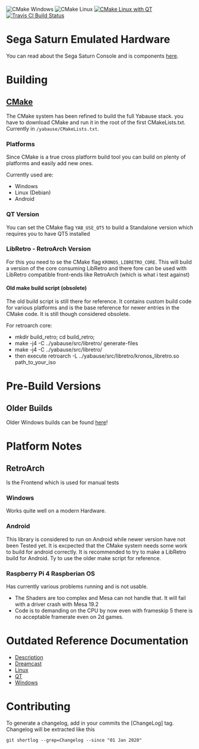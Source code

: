 ![CMake Windows](https://github.com/rob-ack/yabause/actions/workflows/cmake.windows.yml/badge.svg)
![CMake Linux](https://github.com/rob-ack/yabause/actions/workflows/cmake.linux.ubuntu.yml/badge.svg)
[![CMake Linux with QT](https://github.com/rob-ack/yabause/actions/workflows/cmake.linux.ubuntu.qt.yml/badge.svg)](https://github.com/rob-ack/yabause/actions/workflows/cmake.linux.ubuntu.qt.yml)
[![Travis CI Build Status](https://travis-ci.com/FCare/Kronos.svg?branch=extui-align)](https://travis-ci.com/github/FCare/Kronos)

# Sega Saturn Emulated Hardware

You can read about the Sega Saturn Console and is components [here](https://www.copetti.org/writings/consoles/sega-saturn/).

# Building

## [CMake](https://cmake.org/)

The CMake system has been refined to build the full Yabause stack.
you have to download CMake and run it in the root of the first CMakeLists.txt. Currently in `/yabause/CMakeLists.txt`.

### Platforms

Since CMake is a true cross platform build tool you can build on plenty of platforms and easily add new ones.

Currently used are:

- Windows
- Linux (Debian)
- Android

### QT Version

You can set the CMake flag `YAB_USE_QT5` to build a Standalone version which requires you to have QT5 installed

### LibRetro - RetroArch Version

For this you need to se the CMake flag `KRONOS_LIBRETRO_CORE`. This will build a version of the core consuming LibRetro and there fore can be used with LibRetro compatible front-ends like RetroArch (which is what i test against)

#### Old make build script (obsolete)

The old build script is still there for reference. It contains custom build code for various platforms and is the base reference for newer entries in the CMake code. It is still though considered obsolete.

For retroarch core:

- mkdir build_retro; cd build_retro;
- make -j4 -C ../yabause/src/libretro/ generate-files
- make -j4 -C ../yabause/src/libretro/
- then execute retroarch -L ../yabause/src/libretro/kronos_libretro.so path_to_your_iso

# Pre-Build Versions

## Older Builds

Older Windows builds can be found [here](http://tradu-france.com/index.php?page=fullstory&id=676)!

# Platform Notes

## RetroArch

Is the Frontend which is used for manual tests

### Windows

Works quite well on a modern Hardware.

### Android

This library is considered to run on Android while newer version have not been Tested yet.
It is excpected that the CMake system needs some work to build for android correctly.
It is recommended to try to make a LibRetro build for Android. Ty to use the older make script for reference.

### Raspberry Pi 4 Raspberian OS

Has currently various problems running and is not usable.

- The Shaders are too complex and Mesa can not handle that. It will fail with a driver crash with Mesa 19.2
- Code is to demanding on the CPU by now even with frameskip 5 there is no acceptable framerate even on 2d games.

# Outdated Reference Documentation

- [Description](/yabause/blob/kronos-cmake_ci/yabause/README.DC)
- [Dreamcast](/yabause/blob/kronos-cmake_ci/yabause/README.DC)
- [Linux](/yabause/blob/kronos-cmake_ci/yabause/README.QT)
- [QT](/yabause/blob/kronos-cmake_ci/yabause/README.QT)
- [Windows](/yabause/blob/kronos-cmake_ci/yabause/README.WIN)

# Contributing

To generate a changelog, add in your commits the [ChangeLog] tag. Changelog will be extracted like this

  `git shortlog --grep=Changelog --since "01 Jan 2020"`
